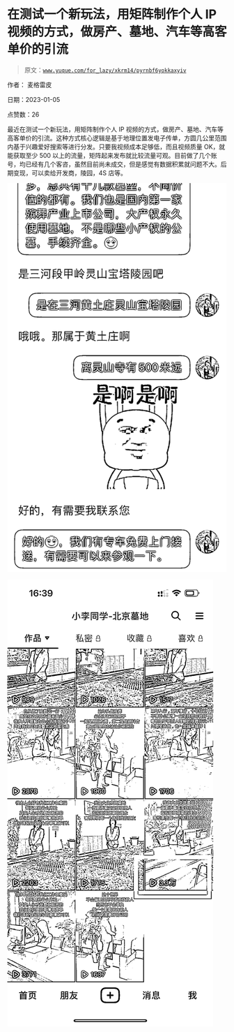 # 在测试一个新玩法，用矩阵制作个人 IP 视频的方式，做房产、墓地、汽车等高客单价的引流

> 原文：[`www.yuque.com/for_lazy/xkrm14/pyrnbf6yokkaxyiv`](https://www.yuque.com/for_lazy/xkrm14/pyrnbf6yokkaxyiv)



作者： 麦格雷皮 

日期：2023-01-05 

点赞数：26 

最近在测试一个新玩法，用矩阵制作个人 IP 视频的方式，做房产、墓地、汽车等高客单价的引流。这种方式核心逻辑是基于地理位置发电子传单，方圆几公里范围内基于兴趣爱好搜索等进行分发。只要我视频成本足够低，而且视频质量 OK，就能获取至少 500 以上的流量，矩阵起来发布就比较流量可观。目前做了几个账号，均已经有几个客咨，虽然目前尚未成交，但是感觉有数据积累就问题不大。后期变现，可以卖给开发商，陵园，4S 店等。 

![](img/22e2cbcc12194ba002c22308ddef7180.png) 

![](img/d898e15effecd333efc105ed51a6b356.png) 

